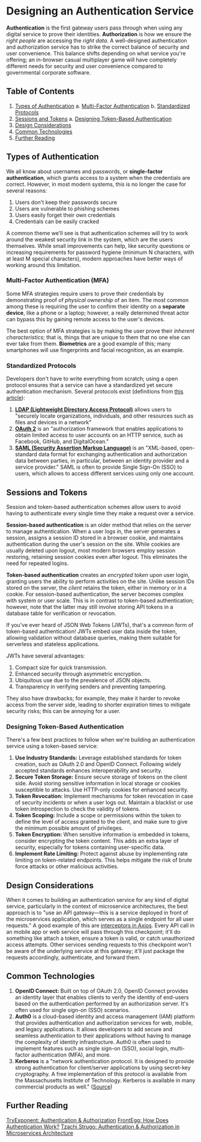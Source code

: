 # Designing an Authentication Service

**Authentication** is the first gateway users pass through when using any digital service to prove their identities. **Authorization** is how we ensure the *right people* are accessing the *right data*.
A well-designed authentication and authorization service has to strike the correct balance of security and user convenience. This balance shifts depending on what service you're offering; an in-browser casual multiplayer game will have completely different needs for security and user convenience compared to governmental corporate software.

## Table of Contents

1. [Types of Authentication](#auth-types)
	a. [Multi-Factor Authentication](#mfa)
	b. [Standardized Protocols](#protocols)
2. [Sessions and Tokens](#sessions-tokens)
	a. [Designing Token-Based Authentication](#token-design)
4. [Design Considerations](#auth-design)
5. [Common Technologies](#auth-common-tech)
6. [Further Reading](#further-reading)

## Types of Authentication <a name="auth-types"></a>

We all know about usernames and passwords, or **single-factor authentication**, which grants access to a system when the credentials are correct. However, in most modern systems, this is no longer the case for several reasons:
1. Users don't keep their passwords secure
2. Users are vulnerable to phishing schemes
3. Users easily forget their own credentials
4. Credentials can be easily cracked

A common theme we'll see is that authentication schemes will try to work around the weakest security link in the system, which are the users themselves. While small improvements can help, like security questions or increasing requirements for password hygiene (minimum N characters, with at least M special characters), modern approaches have better ways of working around this limitation. 

### Multi-Factor Authentication (MFA) <a name="mfa"></a>

Some MFA strategies require users to prove their credentials by demonstrating proof of *physical ownership* of an item. The most common among these is requiring the user to confirm their identity on a **separate device**, like a phone or a laptop; however, a really determined threat actor can bypass this by gaining remote access to the user's devices. 

The best option of MFA strategies is by making the user prove their *inherent characteristics*; that is, things that are unique to them that no one else can ever take from them. **Biometrics** are a good example of this; many smartphones will use fingerprints and facial recognition, as an example.

### Standardized Protocols <a name="protocols"></a>

Developers don't have to write everything from scratch; using a open protocol ensures that a service can have a standardized yet secure authentication mechanism. Several protocols exist (definitions from [this article](https://www.getkisi.com/blog/authentication-protocols-overview)):
1. **[LDAP (Lightweight Directory Access Protocol)](https://www.getkisi.com/glossary/lightweight-directory-access-protocol)** allows users to "securely locate organizations, individuals, and other resources such as files and devices in a network"
2. **[OAuth 2](https://tools.ietf.org/html/rfc6749)** is an "authorization framework that enables applications to obtain limited access to user accounts on an HTTP service, such as Facebook, GitHub, and DigitalOcean." 
3. **[SAML (Security Assertion Markup Language)](https://saml.xml.org/)** is an "XML-based, open-standard data format for exchanging authentication and authorization data between parties, in particular, between an identity provider and a service provider." SAML is often to provide Single Sign-On (SSO) to users, which allows to access different services using only one account.

## Sessions and Tokens <a name="sessions-tokens"></a>

Session and token-based authentication schemes allow users to avoid having to authenticate every single time they make a request over a service.

**Session-based authentication** is an older method that relies on the server to manage authentication. When a user logs in, the server generates a session, assigns a session ID stored in a browser cookie, and maintains authentication during the user's session on the site. While cookies are usually deleted upon logout, most modern browsers employ session restoring, retaining session cookies even after logout. This eliminates the need for repeated logins.

**Token-based authentication** creates an *encrypted token* upon user login, granting users the ability to perform activities on the site. Unlike session IDs stored on the server, the *client* retains the token, either in memory or in a cookie.
For session-based authentication, the server becomes complex with system or user scale. This is in contrast to token-based authentication; however, note that the latter may still involve storing API tokens in a database table for verification or revocation.

If you've ever heard of JSON Web Tokens (JWTs), that's a common form of token-based authentication! JWTs embed user data inside the token, allowing validation without database queries, making them suitable for serverless and stateless applications.

JWTs have several advantages:

1.  Compact size for quick transmission.
2.  Enhanced security through asymmetric encryption.
3.  Ubiquitous use due to the prevalence of JSON objects.
4.  Transparency in verifying senders and preventing tampering.

They also have drawbacks; for example, they make it harder to revoke access from the server side, leading to shorter expiration times to mitigate security risks; this can be annoying for a user.

### Designing Token-Based Authentication <a name="token-design"></a>
There's a few best practices to follow when we're building an authentication service using a token-based service:
1.  **Use Industry Standards:** Leverage established standards for token creation, such as OAuth 2.0 and OpenID Connect. Following widely accepted standards enhances interoperability and security.
2.  **Secure Token Storage:** Ensure secure storage of tokens on the client side. Avoid storing sensitive information in local storage or cookies susceptible to attacks. Use HTTP-only cookies for enhanced security.
3.  **Token Revocation:** Implement mechanisms for token revocation in case of security incidents or when a user logs out. Maintain a blacklist or use token introspection to check the validity of tokens.
4.  **Token Scoping:** Include a scope or permissions within the token to define the level of access granted to the client, and make sure to give the minimum possible amount of privileges.
5.  **Token Encryption:** When sensitive information is embedded in tokens, consider encrypting the token content. This adds an extra layer of security, especially for tokens containing user-specific data.
6.  **Implement Rate Limiting:** Protect against abuse by implementing rate limiting on token-related endpoints. This helps mitigate the risk of brute force attacks or other malicious activities.

## Design Considerations

When it comes to building an authentication service for any kind of digital service, particularly in the context of microservice architectures, the best approach is to "use an API gateway—this is a service deployed in front of the microservices application, which serves as a single endpoint for all user requests." A good example of this are [interceptors in Axios](https://axios-http.com/docs/interceptors). Every API call in an mobile app or web service will pass through this checkpoint; it'll do something like attach a token, ensure a token is valid, or catch unauthorized access attempts. Other services sending requests to this checkpoint won't be aware of the underlying service at this gateway; it'll just package the requests accordingly, authenticate, and forward them. 

## Common Technologies <a name="auth-common-tech"></a>
1.  **OpenID Connect:** Built on top of OAuth 2.0, OpenID Connect provides an identity layer that enables clients to verify the identity of end-users based on the authentication performed by an authorization server. It's often used for single sign-on (SSO) scenarios.
2. **Auth0** is a cloud-based identity and access management (IAM) platform that provides authentication and authorization services for web, mobile, and legacy applications. It allows developers to add secure and seamless authentication to their applications without having to manage the complexity of identity infrastructure. Auth0 is often used to implement features such as single sign-on (SSO), social login, multi-factor authentication (MFA), and more.
3. **Kerberos** is a "network authentication protocol. It is designed to provide strong authentication for client/server applications by using secret-key cryptography. A free implementation of this protocol is available from the Massachusetts Institute of Technology. Kerberos is available in many commercial products as well." ([Source](https://www.getkisi.com/blog/authentication-protocols-overview))

## Further Reading <a name="further-reading"></a>
[TryExponent: Authentication & Authorization](https://www.tryexponent.com/courses/fundamentals-system-design/authentication-authorization)
[FrontEgg: How Does Authentication Work?](https://frontegg.com/blog/authentication#How-Does-Authentication-Work)
[Tzachi Strugo: Authentication & Authorization in Microservices Architecture](https://dev.to/behalf/authentication-authorization-in-microservices-architecture-part-i-2cn0)
